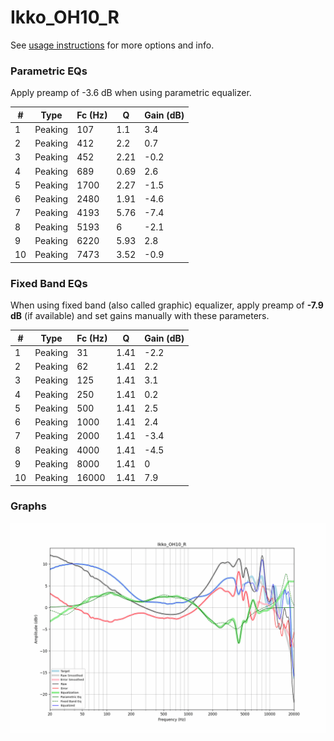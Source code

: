# Ikko_OH10_R
See [usage instructions](https://github.com/jaakkopasanen/AutoEq#usage) for more options and info.

### Parametric EQs
Apply preamp of -3.6 dB when using parametric equalizer.

|   # | Type    |   Fc (Hz) |    Q |   Gain (dB) |
|-----|---------|-----------|------|-------------|
|   1 | Peaking |       107 | 1.1  |         3.4 |
|   2 | Peaking |       412 | 2.2  |         0.7 |
|   3 | Peaking |       452 | 2.21 |        -0.2 |
|   4 | Peaking |       689 | 0.69 |         2.6 |
|   5 | Peaking |      1700 | 2.27 |        -1.5 |
|   6 | Peaking |      2480 | 1.91 |        -4.6 |
|   7 | Peaking |      4193 | 5.76 |        -7.4 |
|   8 | Peaking |      5193 | 6    |        -2.1 |
|   9 | Peaking |      6220 | 5.93 |         2.8 |
|  10 | Peaking |      7473 | 3.52 |        -0.9 |

### Fixed Band EQs
When using fixed band (also called graphic) equalizer, apply preamp of **-7.9 dB** (if available) and set gains manually with these parameters.

|   # | Type    |   Fc (Hz) |    Q |   Gain (dB) |
|-----|---------|-----------|------|-------------|
|   1 | Peaking |        31 | 1.41 |        -2.2 |
|   2 | Peaking |        62 | 1.41 |         2.2 |
|   3 | Peaking |       125 | 1.41 |         3.1 |
|   4 | Peaking |       250 | 1.41 |         0.2 |
|   5 | Peaking |       500 | 1.41 |         2.5 |
|   6 | Peaking |      1000 | 1.41 |         2.4 |
|   7 | Peaking |      2000 | 1.41 |        -3.4 |
|   8 | Peaking |      4000 | 1.41 |        -4.5 |
|   9 | Peaking |      8000 | 1.41 |         0   |
|  10 | Peaking |     16000 | 1.41 |         7.9 |

### Graphs
![](./Ikko_OH10_R.png)
